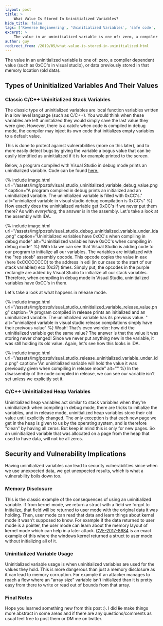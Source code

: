 ```yaml
---
layout: post
title: >
    What Value Is Stored In Uninitialized Variables?
hide_title: false
tags: ['Reverse Engineering', 'Uninitialized Variables', 'safe code', 'C/C++', 'Uninitialized Memory Vulnerability']
excerpt: >
    The value in an uninitialized variable is one of: zero, a compiler dependent value \(such as 0xCC's in visual studio\), or data previously stored in that memory location (old data). Let's examine why.
author: guy
redirect_from: /2019/05/what-value-is-stored-in-uninitialized.html
---
```

The value in an uninitialized variable is one of: zero, a compiler dependent value \(such as 0xCC's in visual studio\), or data previously stored in that memory location \(old data\). 
## Types of Uninitialized Variables And Their Values
### Classic C/C\+\+ Uninitialized Stack Variables 
The classic type of uninitialized variables are local function variables written in a low level language \(such as C/C\+\+\). You would think when these variables are left uninitalized they would simply save the last value they were give. However, there is a catch: when code is compiled in debug mode, the compiler may inject its own code that initializes empty variables to a default value.

This is done to protect against vulnerabilities \(more on this later\), and to more easily detect bugs by giving the variable a bogus value that can be easily identified as uninitialized if it is for example printed to the screen.

Below, a program compiled with Visual Studio in debug mode prints an uninitialized variable. Code can be found [here.](https://gist.github.com/guywhataguy/831c3dd2289f128739610709ad14c869)

{% include image.html url="/assets/img/posts\visual_studio_uninitialized_variable_debug_value.png" caption="A program compiled in debug prints an initialized and an uninitialized  variable. The uninitialized variable is filled with 0xCC&#x27;s." alt="uninialized variable in visual studio debug compilation is 0xCC&#x27;s" %}
How exactly does the uninitialized variable get 0xCC's if we never put them there? As with *everything*, the answer is in the assembly. Let's take a look at the assembly with IDA.

{% include image.html url="/assets/img/posts\visual_studio_debug_uninitialized_variable_under_ida.png" caption="Uninitialized variables have 0xCC&#x27;s when compiling in debug mode" alt="Uninitialized variables have 0xCC&#x27;s when compiling in debug mode" %}
With Ida we can see that Visual Studio is adding code to our program to initialize all our variables. The variables are initialized with the "rep stosb" assembly opcode. This opcode copies the value in eax \(here 0xCCCCCCCC\) to the address in edi \(in our case to the start of our stack variables\) ecx \(0x37\) times. Simply put, the opcodes in the purple rectangle are added by Visual Studio to initialize all our stack variables. Therefore, when compiling in debug mode in Visual Studio, uninitialized variables have 0xCC's in them.

Let's take a look at what happens in release mode.

{% include image.html url="/assets/img/posts\visual_studio_uninitialized_variable_release_value.png" caption="A program compiled in release prints an initialized and an uninitialized  variable. The uninitialized variable has its previous value. " alt="uninialized variable in visual studio release compilations simply have their preivous value" %}
Woah\! That's even weirder: how did the uninitialized variable get the same value?
The answer is that the value it was storing never changed\! Since we never put anything new in the variable, it was still holding its old value. Again, let's see how this looks in IDA.

{% include image.html url="/assets/img/posts\visual_studio_release_uninitialized_variable_under_ida.png" caption="An uninitialized variable will hold the value it was previously given when compiling in release mode" alt="" %}
In the disassembly of the code compiled in release, we can see our variable isn't set unless we explicitly set it.
### C/C\+\+ Uninitialized Heap Variables
Uninitialized heap variables act similar to stack variables when they're uninitialized: when compiling in debug mode, there are tricks to initialize the variables, and in release mode, uninitialized heap variables store their old value until explicitly changed. The only exception is that each new page we get in the heap is given to us by the operating system, and is therefore "clean" by having all zeros. But keep in mind this is only for new pages. So an uninitialized variable that was allocated on a page from the heap that used to have data, will not be all zeros.
## Security and Vulnerability Implications
Having uninitialized variables can lead to security vulnerabilities since when we use unexpected data, we get unexpected results, which is what a vulnerability boils down too.
### Memory Disclosure
This is the classic example of the consequences of using an uninitialized variable. If from kernel mode, we return a struct with a field we forgot to initialize, that field will be returned to user mode with the original data it was holding. Then, user mode can read that data and learn things about kernel mode it wasn't supposed to know. For example if the data returned to user mode is a pointer, the user mode can learn about the memory layout of kernel mode which can help in a later attack. [CVE\-2017\-8684](https://www.exploit-db.com/exploits/42747) is an exact example of this where the windows kernel returned a struct to user mode without initializing all of it.
### Uninitialized Variable Usage
Uninitialized variable usage is when uninitialized variables are used for the values they hold. This is more dangerous than just a memory disclosure as it can lead to memory corruption. For example if an attacker manages to reach a flow where an "array size" variable isn't initialized than it is pretty easy from there to write or read out of bounds from that array.
### Final Notes
Hope you learned something new from this post :\). I did ~~lie~~ make things more abstract in some areas and if there are any questions/comments as usual feel free to post them or DM me on twitter.